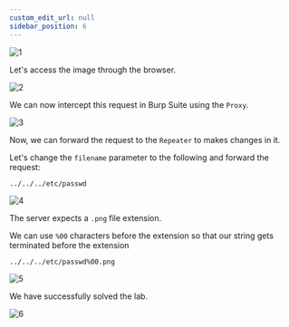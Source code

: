 ```yaml
---
custom_edit_url: null
sidebar_position: 6
---
```


![1](https://github.com/Knign/Write-ups/assets/110326359/91bf71e2-b7d8-493d-9032-cdbcd20f6b73)

Let's access the image through the browser.

![2](https://github.com/Knign/Write-ups/assets/110326359/17fee3bd-3f39-40cc-970b-a119e82e9af9)

We can now intercept this request in Burp Suite using the `Proxy`.

![3](https://github.com/Knign/Write-ups/assets/110326359/7f7db76c-a4a5-4692-b933-bdcfec73fb37)

Now, we can forward the request to the `Repeater` to makes changes in it.

Let's change the `filename` parameter to the following and forward the request:

```
../../../etc/passwd
```

![4](https://github.com/Knign/Write-ups/assets/110326359/2d01fd8f-518b-409b-9eac-2c253c59c68d)

The server expects a `.png` file extension.

We can use `%00` characters before the extension so that our string gets terminated before the extension

```
../../../etc/passwd%00.png
```

![5](https://github.com/Knign/Write-ups/assets/110326359/237ac5fa-4deb-44ee-beac-8800e32e3d9a)

We have successfully solved the lab.

![6](https://github.com/Knign/Write-ups/assets/110326359/daa305b0-d143-4fd9-907b-75206eef591d)
